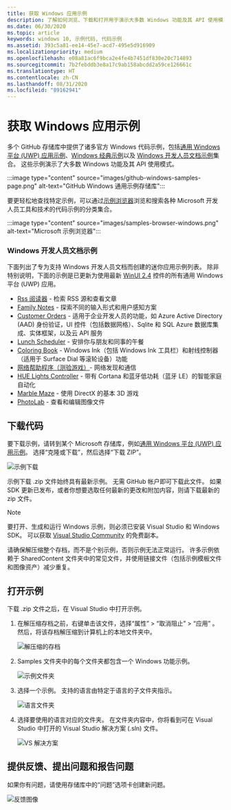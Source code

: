 ```yaml
---
title: 获取 Windows 应用示例
description: 了解如何浏览、下载和打开用于演示大多数 Windows 功能及其 API 使用模式的 GitHub 代码示例。
ms.date: 06/30/2020
ms.topic: article
keywords: windows 10, 示例代码, 代码示例
ms.assetid: 393c5a81-ee14-45e7-acd7-495e5d916909
ms.localizationpriority: medium
ms.openlocfilehash: e08a81ac6f9bca2e4fe4b7451df830e20c714893
ms.sourcegitcommit: 7b2febddb3e8a17c9ab158abcdd2a59ce126661c
ms.translationtype: HT
ms.contentlocale: zh-CN
ms.lasthandoff: 08/31/2020
ms.locfileid: "89162941"
---
```

# <a name="get-windows-app-samples"></a>获取 Windows 应用示例

多个 GitHub 存储库中提供了诸多官方 Windows 代码示例，包括[通用 Windows 平台 (UWP) 应用示例](https://github.com/microsoft/Windows-universal-samples)、[Windows 经典示例](https://github.com/microsoft/Windows-classic-samples)以及 [Windows 开发人员文档示例](#windows-developer-documentation-samples)集合。 这些示例演示了大多数 Windows 功能及其 API 使用模式。

:::image type="content" source="images/github-windows-samples-page.png" alt-text="GitHub Windows 通用示例存储库":::

要更轻松地查找特定示例，可以通过[示例浏览器](/samples/browse/)浏览和搜索各种 Microsoft 开发人员工具和技术的代码示例的分类集合。

:::image type="content" source="images/samples-browser-windows.png" alt-text="Microsoft 示例浏览器":::

### <a name="windows-developer-documentation-samples"></a>Windows 开发人员文档示例

下面列出了专为支持 Windows 开发人员文档而创建的迷你应用示例列表。 除非特别说明，下面的示例是已更新为使用最新 [WinUI 2.4](/windows/apps/winui/winui2/release-notes/winui-2.4) 控件的所有通用 Windows 平台 (UWP) 应用。

- [Rss 阅读器](https://github.com/Microsoft/Windows-appsample-rssreader) - 检索 RSS 源和查看文章
- [Family Notes](https://github.com/Microsoft/Windows-appsample-familynotes) - 探索不同的输入形式和用户感知方案
- [Customer Orders](https://github.com/Microsoft/Windows-appsample-customers-orders-database) - 适用于企业开发人员的功能，如 Azure Active Directory (AAD) 身份验证，UI 控件（包括数据网格）、Sqlite 和 SQL Azure 数据库集成、实体框架，以及云 API 服务
- [Lunch Scheduler](https://github.com/Microsoft/Windows-appsample-lunch-scheduler) - 安排你与朋友和同事的午餐
- [Coloring Book](https://github.com/Microsoft/Windows-appsample-coloringbook) - Windows Ink（包括 Windows Ink 工具栏）和射线控制器（适用于 Surface Dial 等滚轮设备）功能
- [网络帮助程序（测验游戏）](https://github.com/Microsoft/Windows-appsample-networkhelper)- 网络发现和通信
- [HUE Lights Controller](https://github.com/Microsoft/Windows-appsample-huelightcontroller) - 带有 Cortana 和蓝牙低功耗（蓝牙 LE）的智能家庭自动化
- [Marble Maze](https://github.com/Microsoft/Windows-appsample-marble-maze) - 使用 DirectX 的基本 3D 游戏
- [PhotoLab](https://github.com/Microsoft/Windows-appsample-photo-lab) - 查看和编辑图像文件

## <a name="download-the-code"></a>下载代码

要下载示例，请转到某个 Microsoft 存储库，例如[通用 Windows 平台 (UWP) 应用示例](https://github.com/microsoft/Windows-universal-samples)。 选择“克隆或下载”，然后选择“下载 ZIP”。 

![示例下载](images/SamplesDownloadButton.png)

示例下载 .zip 文件始终具有最新示例。 无需 GitHub 帐户即可下载此文件。 如果 SDK 更新已发布，或者你想要选取任何最新的更改和附加内容，则请下载最新的 zip 文件。

> [!NOTE]
> 要打开、生成和运行 Windows 示例，则必须已安装 Visual Studio 和 Windows SDK。 可以获取 [Visual Studio Community](https://www.microsoft.com/?ref=go) 的免费副本。  
>
> 请确保解压缩整个存档，而不是个别示例，否则示例无法正常运行。 许多示例依赖于 SharedContent 文件夹中的常见文件，并使用链接文件（包括示例模板文件和图像资产）减少重复。

## <a name="open-the-samples"></a>打开示例

下载 .zip 文件之后，在 Visual Studio 中打开示例。

1. 在解压缩存档之前，右键单击该文件，选择“属性” > “取消阻止” > “应用”  。 然后，将该存档解压缩到计算机上的本地文件夹中。

    ![解压缩的存档](images/SamplesUnzip1.png)

2. Samples 文件夹中的每个文件夹都包含一个 Windows 功能示例。

    ![示例文件夹](images/SamplesUnzip2.png)

3. 选择一个示例。 支持的语言由特定于语言的子文件夹指示。

    ![语言文件夹](images/SamplesUnzip3.png)

4. 选择要使用的语言对应的文件夹。 在文件夹内容中，你将看到可在 Visual Studio 中打开的 Visual Studio 解决方案 (.sln) 文件。

    ![VS 解决方案](images/SamplesUnzip4.png)

## <a name="give-feedback-ask-questions-and-report-issues"></a>提供反馈、提出问题和报告问题

如果你有问题，请使用存储库中的“问题”选项卡创建新问题。

![反馈图像](images/GitHubUWPSamplesFeedback.png)